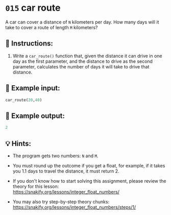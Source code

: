 # `015` car route

A car can cover a distance of `N` kilometers per day. How many days will it take to cover a route of length `M` kilometers?

## 📝 Instructions:

1. Write a `car_route()` function that, given the distance it can drive in one day as the first parameter, and the distance to drive as the second parameter, calculates the number of days it will take to drive that distance.

## 📎 Example input:

```py
car_route(20,40)
```

## 📎 Example output:

```py
2
```

## 💡 Hints:

+ The program gets two numbers: `N` and `M`.

+ You must round up the outcome if you get a float, for example, if it takes you 1.1 days to travel the distance, it must return 2.

+ If you don't know how to start solving this assignment, please review the theory for this lesson: https://snakify.org/lessons/integer_float_numbers/

+ You may also try step-by-step theory chunks: https://snakify.org/lessons/integer_float_numbers/steps/1/
